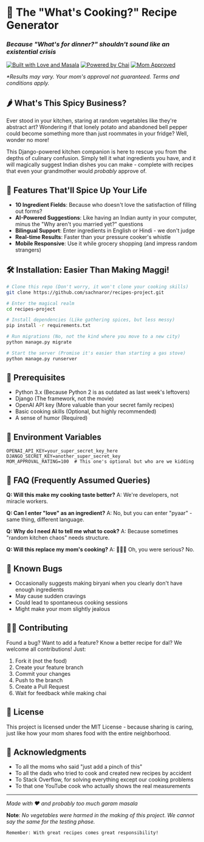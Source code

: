 # 🍛 The "What's Cooking?" Recipe Generator
### *Because "What's for dinner?" shouldn't sound like an existential crisis*

[![Built with Love and Masala](https://img.shields.io/badge/Built%20with-Love%20and%20Masala-orange)]()
[![Powered by Chai](https://img.shields.io/badge/Powered%20by-Chai-brown)]()
[![Mom Approved](https://img.shields.io/badge/Mom-Approved*-green)]()

*\*Results may vary. Your mom's approval not guaranteed. Terms and conditions apply.*

## 🌶️ What's This Spicy Business?

Ever stood in your kitchen, staring at random vegetables like they're abstract art? Wondering if that lonely potato and abandoned bell pepper could become something more than just roommates in your fridge? Well, wonder no more!

This Django-powered kitchen companion is here to rescue you from the depths of culinary confusion. Simply tell it what ingredients you have, and it will magically suggest Indian dishes you can make - complete with recipes that even your grandmother would *probably* approve of.

## 🚀 Features That'll Spice Up Your Life

- **10 Ingredient Fields**: Because who doesn't love the satisfaction of filling out forms?
- **AI-Powered Suggestions**: Like having an Indian aunty in your computer, minus the "Why aren't you married yet?" questions
- **Bilingual Support**: Enter ingredients in English or Hindi - we don't judge
- **Real-time Results**: Faster than your pressure cooker's whistle
- **Mobile Responsive**: Use it while grocery shopping (and impress random strangers)

## 🛠️ Installation: Easier Than Making Maggi!

```bash
# Clone this repo (Don't worry, it won't clone your cooking skills)
git clone https://github.com/sachnaror/recipes-project.git

# Enter the magical realm
cd recipes-project

# Install dependencies (Like gathering spices, but less messy)
pip install -r requirements.txt

# Run migrations (No, not the kind where you move to a new city)
python manage.py migrate

# Start the server (Promise it's easier than starting a gas stove)
python manage.py runserver
```

## 🎯 Prerequisites

- Python 3.x (Because Python 2 is as outdated as last week's leftovers)
- Django (The framework, not the movie)
- OpenAI API key (More valuable than your secret family recipes)
- Basic cooking skills (Optional, but highly recommended)
- A sense of humor (Required)

## 🎨 Environment Variables

```env
OPENAI_API_KEY=your_super_secret_key_here
DJANGO_SECRET_KEY=another_super_secret_key
MOM_APPROVAL_RATING=100  # This one's optional but who are we kidding
```

## 🤔 FAQ (Frequently Assumed Queries)

**Q: Will this make my cooking taste better?**
A: We're developers, not miracle workers.

**Q: Can I enter "love" as an ingredient?**
A: No, but you can enter "pyaar" - same thing, different language.

**Q: Why do I need AI to tell me what to cook?**
A: Because sometimes "random kitchen chaos" needs structure.

**Q: Will this replace my mom's cooking?**
A: 🤣🤣🤣 Oh, you were serious? No.

## 🐛 Known Bugs

- Occasionally suggests making biryani when you clearly don't have enough ingredients
- May cause sudden cravings
- Could lead to spontaneous cooking sessions
- Might make your mom slightly jealous

## 👩‍💻 Contributing

Found a bug? Want to add a feature? Know a better recipe for dal? We welcome all contributions! Just:

1. Fork it (not the food)
2. Create your feature branch
3. Commit your changes
4. Push to the branch
5. Create a Pull Request
6. Wait for feedback while making chai

## 📜 License

This project is licensed under the MIT License - because sharing is caring, just like how your mom shares food with the entire neighborhood.

## 🙏 Acknowledgments

- To all the moms who said "just add a pinch of this"
- To all the dads who tried to cook and created new recipes by accident
- To Stack Overflow, for solving everything except our cooking problems
- To that one YouTube cook who actually shows the real measurements

---

*Made with ❤️ and probably too much garam masala*

**Note**: *No vegetables were harmed in the making of this project. We cannot say the same for the testing phase.*

```
Remember: With great recipes comes great responsibility!
```
